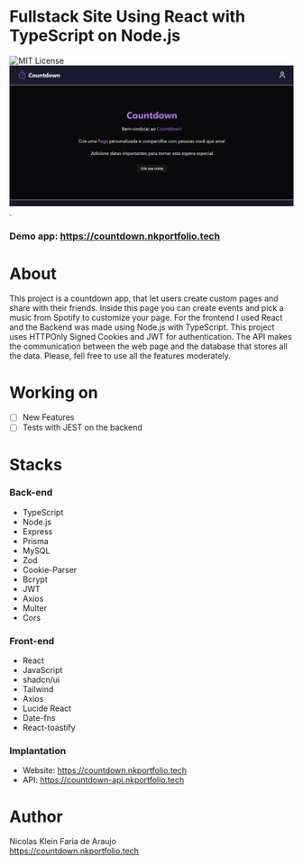# Fullstack Site Using React with TypeScript on Node.js
 ![MIT License](https://img.shields.io/badge/license-MIT-blue)
 <br>
   <img src="./frontend/public/home-page.png" alt="Print Home Page" width="700">.
   ### Demo app: https://countdown.nkportfolio.tech
# About
 This project is a countdown app, that let users create custom pages and share with their friends.
 Inside this page you can create events and pick a music from Spotify to customize your page.
 For the frontend I used React and the Backend was made using Node.js with TypeScript.
 This project uses HTTPOnly Signed Cookies and JWT for authentication.
 The API makes the communication between the web page and the database that stores all the data.
 Please, fell free to use all the features moderately.

# Working on
 - [ ] New Features
 - [ ] Tests with JEST on the backend

# Stacks
  ### Back-end
  - TypeScript
  - Node.js
  - Express
  - Prisma
  - MySQL
  - Zod
  - Cookie-Parser
  - Bcrypt
  - JWT
  - Axios
  - Multer
  - Cors
  
  ### Front-end
  - React
  - JavaScript
  - shadcn/ui
  - Tailwind
  - Axios
  - Lucide React
  - Date-fns
  - React-toastify
  
  ### Implantation
  - Website: https://countdown.nkportfolio.tech
  - API: https://countdown-api.nkportfolio.tech

  # Author
   Nicolas Klein Faria de Araujo <br>
   https://countdown.nkportfolio.tech
